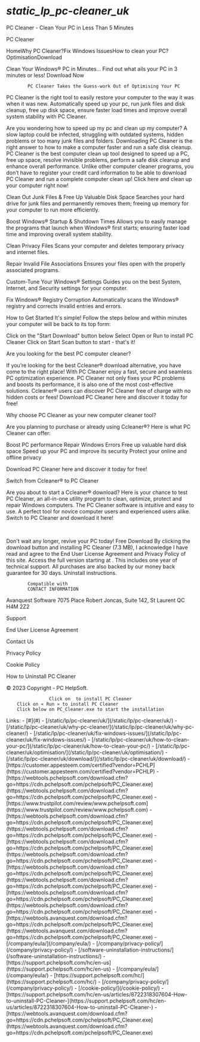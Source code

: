 # _static_lp_pc-cleaner_uk_

<p>PC Cleaner - Clean Your PC in Less Than 5 Minutes</p>
<p>PC Cleaner</p>
<p>HomeWhy PC Cleaner?Fix Windows IssuesHow to clean your PC?OptimisationDownload</p>
<p>Clean Your Windows® PC in Minutes...
Find out what ails your PC in 3 minutes or less!
Download Now</p>
<pre><code>        PC Cleaner Takes the Guess-work Out of Optimising Your PC
</code></pre>
<p>PC Cleaner is the right tool to easily restore your computer to the way it was when it was new. Automatically speed up your pc, run junk files and disk cleanup, free up disk space, ensure faster load times and improve overall system stability with PC Cleaner.</p>
<p>Are you wondering how to speed up my pc and clean up my computer?
A slow laptop could be infected, struggling with outdated systems, hidden problems or too many junk files and folders. Downloading PC Cleaner is the right answer to how to make a computer faster and run a safe disk cleanup. 
PC Cleaner is the best computer clean up tool designed to speed up a PC, free up space, resolve invisible problems, perform a safe disk cleanup and enhance overall performance.
Unlike other computer cleaner programs, you don’t have to register your credit card information to be able to download PC Cleaner and run a complete computer clean up! 
Click here and clean up your computer right now!</p>
<p>Clean Out Junk Files &amp; Free Up Valuable Disk Space
Searches your hard drive for junk files and permanently removes them; freeing up memory for your computer to run more efficiently.</p>
<p>Boost Windows® Startup &amp; Shutdown Times
Allows you to easily manage the programs that launch when Windows® first starts; ensuring faster load time and improving overall system stability.</p>
<p>Clean Privacy Files
Scans your computer and deletes temporary privacy and internet files.</p>
<p>Repair Invalid File Associations
Ensures your files open with the properly associated programs.</p>
<p>Custom-Tune Your Windows® Settings
Guides you on the best System, Internet, and Security settings for your computer.</p>
<p>Fix Windows® Registry Corruption
Automatically scans the Windows® registry and corrects invalid entries and errors.</p>
<p>How to Get Started
It's simple! Follow the steps below and within minutes your computer will be back to its top form:</p>
<p>Click on the "Start Download" button below
Select Open or Run to install PC Cleaner
Click on Start Scan button to start - that's it!</p>
<p>Are you looking for the best PC computer cleaner?</p>
<p>If you’re looking for the best Ccleaner® download alternative, you have come to the right place! With PC Cleaner enjoy a fast, secure and seamless PC optimization experience. 
PC Cleaner not only fixes your PC problems and boosts its performance, it is also one of the most cost-effective solutions. Ccleaner® users can discover PC Cleaner free of charge with no hidden costs or fees! 
Download PC Cleaner here and discover it today for free! </p>
<p>Why choose PC Cleaner as your new computer cleaner tool?</p>
<p>Are you planning to purchase or already using Ccleaner®? Here is what PC Cleaner can offer:</p>
<p>Boost PC performance
Repair Windows Errors
Free up valuable hard disk space
Speed up your PC and improve its security
Protect your online and offline privacy</p>
<p>Download PC Cleaner here and discover it today for free! </p>
<p>Switch from Ccleaner® to PC Cleaner</p>
<p>Are you about to start a Ccleaner® download? Here is your chance to test PC Cleaner, an all-in-one utility program to clean, optimize, protect and repair Windows computers.
The PC Cleaner software is intuitive and easy to use. A perfect tool for novice computer users and experienced users alike.
Switch to PC Cleaner and download it here! </p>
<p>﻿</p>
<p>Don't wait any longer, revive your PC today!
Free Download
By clicking the download button and installing PC Cleaner (7.3 MB), I acknowledge I have read and agree to the End User License Agreement and Privacy Policy of this site. Access the full version starting at  . This includes one year of technical support. All purchases are also backed by our money back guarantee for 30 days. Uninstall instructions.</p>
<pre><code>        Compatible with
        CONTACT INFORMATION
</code></pre>
<p>Avanquest Software
7075 Place Robert Joncas, Suite 142, St Laurent QC H4M 2Z2</p>
<p>Support</p>
<p>End User License Agreement</p>
<p>Contact Us</p>
<p>Privacy Policy</p>
<p>Cookie Policy</p>
<p>How to Uninstall PC Cleaner</p>
<p>© 2023 Copyright - PC HelpSoft.</p>
<pre><code>                Click on  to install PC Cleaner
    Click on « Run » to install PC Cleaner
    Click below on PC_Cleaner.exe to start the installation
</code></pre>
Links:
- [#](#)
- [/static/lp/pc-cleaner/uk/](/static/lp/pc-cleaner/uk/)
- [/static/lp/pc-cleaner/uk/why-pc-cleaner/](/static/lp/pc-cleaner/uk/why-pc-cleaner/)
- [/static/lp/pc-cleaner/uk/fix-windows-issues/](/static/lp/pc-cleaner/uk/fix-windows-issues/)
- [/static/lp/pc-cleaner/uk/how-to-clean-your-pc/](/static/lp/pc-cleaner/uk/how-to-clean-your-pc/)
- [/static/lp/pc-cleaner/uk/optimisation/](/static/lp/pc-cleaner/uk/optimisation/)
- [/static/lp/pc-cleaner/uk/download/](/static/lp/pc-cleaner/uk/download/)
- [https://customer.appesteem.com/certified?vendor=PCHLP](https://customer.appesteem.com/certified?vendor=PCHLP)
- [https://webtools.pchelpsoft.com/download.cfm?go=https://cdn.pchelpsoft.com/pchelpsoft/PC_Cleaner.exe](https://webtools.pchelpsoft.com/download.cfm?go=https://cdn.pchelpsoft.com/pchelpsoft/PC_Cleaner.exe)
- [https://www.trustpilot.com/review/www.pchelpsoft.com](https://www.trustpilot.com/review/www.pchelpsoft.com)
- [https://webtools.pchelpsoft.com/download.cfm?go=https://cdn.pchelpsoft.com/pchelpsoft/PC_Cleaner.exe](https://webtools.pchelpsoft.com/download.cfm?go=https://cdn.pchelpsoft.com/pchelpsoft/PC_Cleaner.exe)
- [https://webtools.pchelpsoft.com/download.cfm?go=https://cdn.pchelpsoft.com/pchelpsoft/PC_Cleaner.exe](https://webtools.pchelpsoft.com/download.cfm?go=https://cdn.pchelpsoft.com/pchelpsoft/PC_Cleaner.exe)
- [https://webtools.pchelpsoft.com/download.cfm?go=https://cdn.pchelpsoft.com/pchelpsoft/PC_Cleaner.exe](https://webtools.pchelpsoft.com/download.cfm?go=https://cdn.pchelpsoft.com/pchelpsoft/PC_Cleaner.exe)
- [https://webtools.pchelpsoft.com/download.cfm?go=https://cdn.pchelpsoft.com/pchelpsoft/PC_Cleaner.exe](https://webtools.pchelpsoft.com/download.cfm?go=https://cdn.pchelpsoft.com/pchelpsoft/PC_Cleaner.exe)
- [https://webtools.avanquest.com/download.cfm?go=https://cdn.pchelpsoft.com/pchelpsoft/PC_Cleaner.exe](https://webtools.avanquest.com/download.cfm?go=https://cdn.pchelpsoft.com/pchelpsoft/PC_Cleaner.exe)
- [/company/eula/](/company/eula/)
- [/company/privacy-policy/](/company/privacy-policy/)
- [/software-uninstallation-instructions/](/software-uninstallation-instructions/)
- [https://support.pchelpsoft.com/hc/en-us](https://support.pchelpsoft.com/hc/en-us)
- [/company/eula/](/company/eula/)
- [https://support.pchelpsoft.com/hc/](https://support.pchelpsoft.com/hc/)
- [/company/privacy-policy/](/company/privacy-policy/)
- [/cookie-policy/](/cookie-policy/)
- [https://support.pchelpsoft.com/hc/en-us/articles/8722318307604-How-to-uninstall-PC-Cleaner-](https://support.pchelpsoft.com/hc/en-us/articles/8722318307604-How-to-uninstall-PC-Cleaner-)
- [https://webtools.avanquest.com/download.cfm?go=https://cdn.pchelpsoft.com/pchelpsoft/PC_Cleaner.exe](https://webtools.avanquest.com/download.cfm?go=https://cdn.pchelpsoft.com/pchelpsoft/PC_Cleaner.exe)